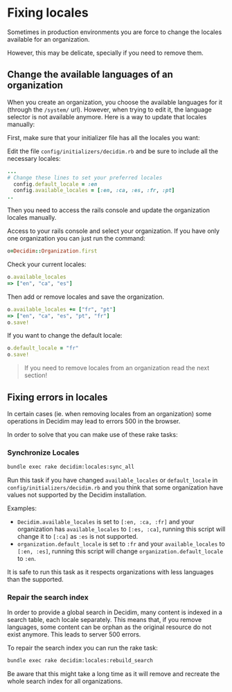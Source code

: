 # Fixing locales

Sometimes in production environments you are force to change the locales available for an organization.

However, this may be delicate, specially if you need to remove them.

## Change the available languages of an organization

When you create an organization, you choose the available languages for it (through the `/system/` url). However, when trying to edit it, the language selector is not available anymore. Here is a way to update that locales manually:

First, make sure that your initializer file has all the locales you want:

Edit the file `config/initializers/decidim.rb` and be sure to include all the necessary locales:

```ruby
...
# Change these lines to set your preferred locales
  config.default_locale = :en
  config.available_locales = [:en, :ca, :es, :fr, :pt]
..
```

Then you need to access the rails console and update the organization locales manually.

Access to your rails console and select your organization. If you have only one organization you can just run the command:

```ruby
o=Decidim::Organization.first
```

Check your current locales:

```ruby
o.available_locales
=> ["en", "ca", "es"]
```

Then add or remove locales and save the organization.

```ruby
o.available_locales += ["fr", "pt"]
=> ["en", "ca", "es", "pt", "fr"]
o.save!
```

If you want to change the default locale:

```ruby
o.default_locale = "fr"
o.save!
```

> If you need to remove locales from an organization read the next section!

## Fixing errors in locales

In certain cases (ie. when removing locales from an organization) some operations in Decidim may lead to errors 500 in the browser.

In order to solve that you can make use of these rake tasks:

### Synchronize Locales

```bash
bundle exec rake decidim:locales:sync_all
```

Run this task if you have changed `available_locales` or `default_locale` in `config/initializers/decidim.rb` and you think that some organization have values not supported by the Decidim installation.

Examples:

* `Decidim.available_locales` is set to `[:en, :ca, :fr]` and your organization has `available_locales` to `[:es, :ca]`, running this script will change it to `[:ca]` as `:es` is not supported.
* `organization.default_locale` is set to `:fr` and your `available_locales` to `[:en, :es]`, running this script will change `organization.default_locale` to `:en`.

It is safe to run this task as it respects organizations with less languages than the supported.

### Repair the search index

In order to provide a global search in Decidim, many content is indexed in a search table, each locale separately.
This means that, if you remove languages, some content can be orphan as the original resource do not exist anymore.
This leads to server 500 errors.

To repair the search index you can run the rake task:

```bash
bundle exec rake decidim:locales:rebuild_search
```

Be aware that this might take a long time as it will remove and recreate the whole search index for all organizations.
